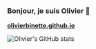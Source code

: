 ### Bonjour, je suis Olivier 👋

[**olivierbinette.github.io**](olivierbinette.github.io)

![Olivier's GitHub stats](https://github-readme-stats.vercel.app/api?username=olivierbinette)




